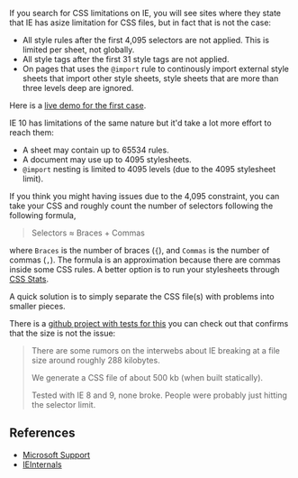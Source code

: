 If you search for CSS limitations on IE, you will see sites where they state
that IE has asize limitation for CSS files, but in fact that is not the case:

- All style rules after the first 4,095 selectors are not applied. This is limited per sheet, not globally.
- All style tags after the first 31 style tags are not applied.
- On pages that uses the `@import` rule to continously import external style sheets that import other style sheets, style sheets that are more than three levels deep are ignored.

Here is a
[live demo for the first case](http://demos.telerik.com/testcases/4095issues.html).

IE 10 has limitations of the same nature but it'd take a lot more effort to
reach them:

- A sheet may contain up to 65534 rules.
- A document may use up to 4095 stylesheets.
- `@import` nesting is limited to 4095 levels (due to the 4095 stylesheet limit).

If you think you might having issues due to the 4,095 constraint, you can take
your CSS and roughly count the number of selectors following the following
formula,

> Selectors ≈ Braces + Commas

where `Braces` is the number of braces (`{`), and `Commas` is the number of
commas (`,`). The formula is an approximation because there are commas inside
some CSS rules. A better option is to run your stylesheets through
[CSS Stats](http://cssstats.com).

A quick solution is to simply separate the CSS file(s) with problems into
smaller pieces.

There is a
[github project with tests for this](https://github.com/makandra/ie-css-test)
you can check out that confirms that the size is not the issue:

> There are some rumors on the interwebs about IE breaking at a file size around roughly 288 kilobytes.
>
> We generate a CSS file of about 500 kb (when built statically).
>
> Tested with IE 8 and 9, none broke. People were probably just hitting the selector limit.

## References

- [Microsoft Support](http://support.microsoft.com/kb/262161)
- [IEInternals](http://blogs.msdn.com/b/ieinternals/archive/2011/05/14/10164546.aspx)